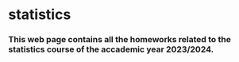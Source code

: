 # statistics
<h3> This web page contains all the homeworks related to the statistics course of the accademic year 2023/2024. </h3>
